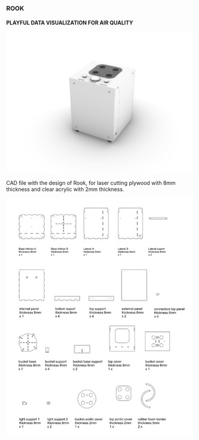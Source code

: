 ### ROOK
#### PLAYFUL DATA VISUALIZATION FOR AIR QUALITY

![Rook](https://github.com/arturvc/ROOK/blob/master/ROOK_CAD/Rook.png "Rook")

CAD file with the design of Rook, for laser cutting plywood with 8mm thickness and clear acrylic with 2mm thickness.

![Rook parts](https://github.com/arturvc/ROOK/blob/master/ROOK_CAD/Rook%20-%20parts%20-%201000x1263.png "Rook parts")
